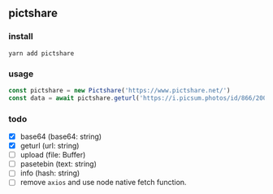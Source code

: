 ## pictshare

### install

```
yarn add pictshare
```

### usage

```js
const pictshare = new Pictshare('https://www.pictshare.net/')
const data = await pictshare.geturl('https://i.picsum.photos/id/866/200/300.jpg?hmac=rcadCENKh4rD6MAp6V_ma-AyWv641M4iiOpe1RyFHeI')
```

### todo

- [x] base64 (base64: string)
- [x] geturl (url: string) 
- [ ] upload (file: Buffer) 
- [ ] pasetebin (text: string) 
- [ ] info (hash: string)
- [ ] remove `axios` and use node native fetch function.
